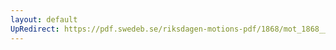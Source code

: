 ```yaml
---
layout: default
UpRedirect: https://pdf.swedeb.se/riksdagen-motions-pdf/1868/mot_1868__fk__00064/mot_1868__fk__00064_001.pdf
---
```

